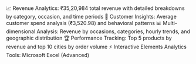 📈 Revenue Analytics: ₹35,20,984 total revenue with detailed breakdowns by category, occasion, and time periods
🎯 Customer Insights: Average customer spend analysis (₹3,520.98) and behavioral patterns
📊 Multi-dimensional Analysis: Revenue by occasions, categories, hourly trends, and geographic distribution
🏆 Performance Tracking: Top 5 products by revenue and top 10 cities by order volume
⚡ Interactive Elements
Analytics Tools: Microsoft Excel (Advanced)
